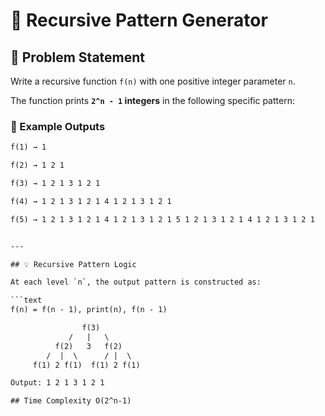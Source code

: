 # 🔁 Recursive Pattern Generator

## 📘 Problem Statement

Write a recursive function `f(n)` with one positive integer parameter `n`.

The function prints **`2^n - 1` integers** in the following specific pattern:

### 🧾 Example Outputs

```txt
f(1) → 1

f(2) → 1 2 1

f(3) → 1 2 1 3 1 2 1

f(4) → 1 2 1 3 1 2 1 4 1 2 1 3 1 2 1

f(5) → 1 2 1 3 1 2 1 4 1 2 1 3 1 2 1 5 1 2 1 3 1 2 1 4 1 2 1 3 1 2 1


---

## 💡 Recursive Pattern Logic

At each level `n`, the output pattern is constructed as:

```text
f(n) = f(n - 1), print(n), f(n - 1)

                f(3)
             /   |   \
          f(2)   3   f(2)
        /  |  \      / |  \
     f(1) 2 f(1)  f(1) 2 f(1)

Output: 1 2 1 3 1 2 1

## Time Complexity O(2^n-1)

